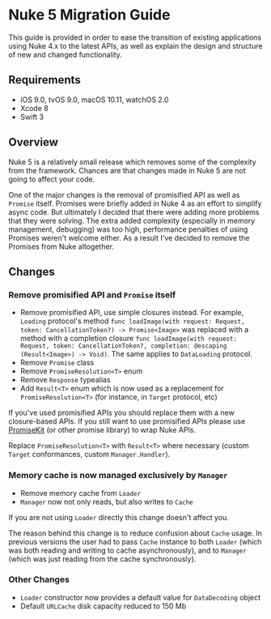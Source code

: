# Nuke 5 Migration Guide

This guide is provided in order to ease the transition of existing applications using Nuke 4.x to the latest APIs, as well as explain the design and structure of new and changed functionality.

## Requirements

- iOS 9.0, tvOS 9.0, macOS 10.11, watchOS 2.0
- Xcode 8
- Swift 3

## Overview

Nuke 5 is a relatively small release which removes some of the complexity from the framework. Chances are that changes made in Nuke 5 are not going to affect your code.

One of the major changes is the removal of promisified API as well as `Promise` itself. Promises were briefly added in Nuke 4 as an effort to simplify async code. But ultimately I decided that there were adding more problems that they were solving. The extra added complexity (especially in memory management, debugging) was too high, performance penalties of using Promises weren't welcome either. As a result I've decided to remove the Promises from Nuke altogether.

## Changes

### Remove promisified API and `Promise` itself

- Remove promisified API, use simple closures instead. For example, `Loading` protocol's method `func loadImage(with request: Request, token: CancellationToken?) -> Promise<Image>` was replaced with a method with a completion closure `func loadImage(with request: Request, token: CancellationToken?, completion: @escaping (Result<Image>) -> Void)`. The same applies to `DataLoading` protocol.
- Remove `Promise` class
- Remove `PromiseResolution<T>` enum
- Remove `Response` typealias
- Add `Result<T>` enum which is now used as a replacement for `PromiseResolution<T>` (for instance, in `Target` protocol, etc)

If you've used promisified APIs you should replace them with a new closure-based APIs. If you still want to use promisified APIs please use [PromiseKit](https://github.com/mxcl/PromiseKit) (or other promise library) to wrap Nuke APIs.

Replace `PromiseResolution<T>` with `Result<T>` where necessary (custom `Target` conformances, custom `Manager.Handler`).

### Memory cache is now managed exclusively by `Manager`

- Remove memory cache from `Loader`
- `Manager` now not only reads, but also writes to `Cache`

If you are not using `Loader` directly this change doesn't affect you.

The reason behind this change is to reduce confusion about `Cache` usage. In previous versions the user had to pass `Cache` instance to both `Loader` (which was both reading and writing to cache asynchronously), and to `Manager` (which was just reading from the cache synchronously).

### Other Changes

- `Loader` constructor now provides a default value for `DataDecoding` object
- Default `URLCache` disk capacity reduced to 150 Mb
